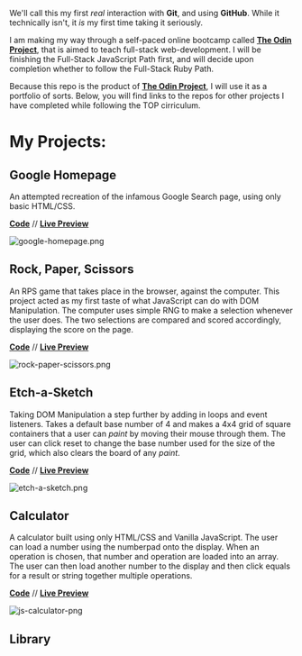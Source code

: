 We'll call this my first _real_ interaction with **Git**, and using **GitHub**. While it technically isn't, it _is_ my first time taking it seriously.

I am making my way through a self-paced online bootcamp called [**The Odin Project**](https://www.theodinproject.com), that is aimed to teach full-stack web-development. I will be finishing the Full-Stack JavaScript Path first, and will decide upon completion whether to follow the Full-Stack Ruby Path.

Because this repo is the product of [**The Odin Project**](https://www.theodinproject.com), I will use it as a portfolio of sorts. Below, you will find links to the repos for other projects I have completed while following the TOP cirriculum.

# My Projects:

## Google Homepage

An attempted recreation of the infamous Google Search page, using only basic HTML/CSS.

[**Code**](https://github.com/billyhelms24/google-homepage) // [**Live Preview**](https://billyhelms24.github.io/google-homepage/)

![google-homepage.png](https://raw.githubusercontent.com/billyhelms24/git-test/main/screenshots/google-homepage.png)

## Rock, Paper, Scissors

An RPS game that takes place in the browser, against the computer. This project acted as my first taste of what JavaScript can do with DOM Manipulation. The computer uses simple RNG to make a selection whenever the user does. The two selections are compared and scored accordingly, displaying the score on the page.

[**Code**](https://github.com/billyhelms24/rock-paper-scissors) // [**Live Preview**](https://billyhelms24.github.io/rock-paper-scissors/)

![rock-paper-scissors.png](https://raw.githubusercontent.com/billyhelms24/git-test/main/screenshots/rock-paper-scissors.png)

## Etch-a-Sketch

Taking DOM Manipulation a step further by adding in loops and event listeners. Takes a default base number of 4 and makes a 4x4 grid of square containers that a user can _paint_ by moving their mouse through them. The user can click reset to change the base number used for the size of the grid, which also clears the board of any _paint_.

[**Code**](https://github.com/billyhelms24/etch-a-sketch) // [**Live Preview**](https://billyhelms24.github.io/etch-a-sketch/)

![etch-a-sketch.png](https://raw.githubusercontent.com/billyhelms24/git-test/main/screenshots/etch-a-sketch.png)

## Calculator

A calculator built using only HTML/CSS and Vanilla JavaScript. The user can load a number using the numberpad onto the display. When an operation is chosen, that number and operation are loaded into an array. The user can then load another number to the display and then click equals for a result or string together multiple operations.

[**Code**](https://github.com/billyhelms24/js-calculator) // [**Live Preview**](https://billyhelms24.github.io/js-calculator/)

![js-calculator-png](https://raw.githubusercontent.com/billyhelms24/git-test/main/screenshots/js-calculator.png)

## Library
